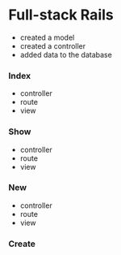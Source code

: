 # Full-stack Rails

- created a model
- created a controller
- added data to the database

### Index
- controller
- route
- view

### Show
- controller
- route
- view

### New
- controller
- route
- view

### Create
